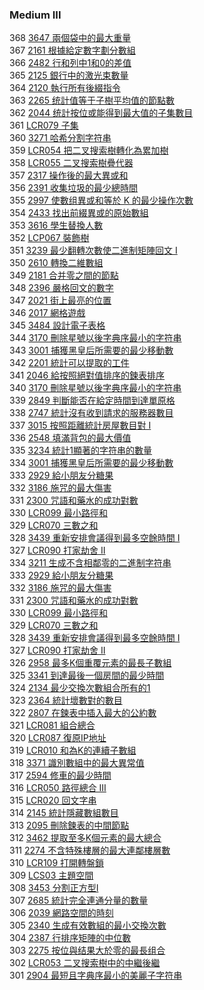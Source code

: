### Medium III

368 [3647 兩個袋中的最大重量](./Medium/3647.md)  
367 [2161 根據給定數字劃分數組](./Medium/2161.md)   
366 [2482 行和列中1和0的差值](./Medium/2482.md)  
365 [2125 銀行中的激光束數量](./Medium/2125.md)  
364 [2120 執行所有後綴指令](./Medium/2120.md)  
363 [2265 统計值等于子樹平均值的節點數](./Medium/2265.md)  
362 [2044 统計按位或能得到最大值的子集數目](./Medium/2044.md)  
361 [LCR079 子集](./Medium/LCR079.md)  
360 [3271 哈希分割字符串](./Medium/3271.md)  
359 [LCR054 把二叉搜索樹轉化為累加樹](./Medium/LCR054.md)  
358 [LCR055 二叉搜索樹疊代器](./Medium/LCR055.md)  
357 [2317 操作後的最大異或和](./Medium/2317.md)  
356 [2391 收集垃圾的最少總時間](./Medium/2391.md)  
355 [2997 使數组異或和等於 K 的最少操作次數](./Medium/2997.md)  
354 [2433 找出前綴異或的原始數組](./Medium/2433.md)  
353 [3616 學生替換人數](./Medium/3616.md)  
352 [LCP067 裝飾樹](./Medium/LCP067.md)  
351 [3239 最少翻轉次數使二進制矩陣回文 I](./Medium/3239.md)  
350 [2610 轉換二維數組](./Medium/2610.md)  
349 [2181 合并零之間的節點](./Medium/2181.md)  
348 [2396 嚴格回文的數字](./Medium/2396.md)  
347 [2021 街上最亮的位置](./Medium/2021.md)  
346 [2017 網格遊戲](./Medium/2017.md)  
345 [3484 設計電子表格](./Medium/3484.md)  
344 [3170 刪除星號以後字典序最小的字符串](./Medium/3170.md)  
343 [3001 捕獲黑皇后所需要的最少移動數](./Medium/3001.md)  
342 [2201 統計可以提取的工件](./Medium/2201.md)  
341 [2046 給按照絕對值排序的鍊表排序](./Medium/2046.md)  
340 [3170 刪除星號以後字典序最小的字符串](./Medium/3170.md)  
339 [2849 判斷能否在給定時間到達單原格](./Medium/2849.md)  
338 [2747 統計沒有收到請求的服務器數目](./Medium/2747.md)  
337 [3015 按照距離統計房屋數目對 I](./Medium/3015.md)  
336 [2548 填滿背包的最大價值](./Medium/2548.md)  
335 [3234 統計1顯著的字符串的數量](./Medium/3234.md)  
334 [3001 捕獲黑皇后所需要的最少移動數](./Medium/3001.md)  
333 [2929 給小朋友分糖果](./Medium/2929.md)  
332 [3186 施咒的最大傷害](./Medium/3186.md)  
331 [2300 咒語和藥水的成功對數](./Medium/2300.md)  
330 [LCR099 最小路徑和](./Medium/LCR099.md)  
329 [LCR070 三數之和](./Medium/LCR070.md)  
328 [3439 重新安排會議得到最多空餘時間 I](./Medium/3439.md)  
327 [LCR090 打家劫舍 II](./Medium/lcr090.md)  
334 [3211 生成不含相鄰零的二進制字符串](./Medium/3211.md)  
333 [2929 給小朋友分糖果](./Medium/2929.md)  
332 [3186 施咒的最大傷害](./Medium/3186.md)  
331 [2300 咒語和藥水的成功對數](./Medium/2300.md)  
330 [LCR099 最小路徑和](./Medium/LCR099.md)  
329 [LCR070 三數之和](./Medium/LCR070.md)   
328 [3439 重新安排會議得到最多空餘時間 I](./Medium/3439.md)   
327 [LCR090 打家劫舍 II](./Medium/lcr090.md)  
326 [2958 最多K個重覆元素的最長子數組](./Medium/2958.md)  
325 [3341 到達最後一個房間的最少時間](./Medium/3341.md)  
324 [2134 最少交換次數組合所有的1](./Medium/2134.md)  
323 [2364 統計壞數對的數目](./Medium/2364.md)  
322 [2807 在鍊表中插入最大的公約數](./Medium/2807.md)  
321 [LCR081 組合總合](./Medium/LCR081.md)  
320 [LCR087 復原IP地址](./Medium/LCR087.md)  
319 [LCR010 和為K的連續子數組](./Medium/LCR010.md)  
318 [3371 識別數組中的最大異常值](./Medium/3371.md)  
317 [2594 修車的最少時間](./Medium/2594.md)  
316 [LCR050 路徑總合 III](./Medium/lcr050.md)  
315 [LCR020 回文字串](./Medium/lcr020.md)  
314 [2145 統計隱藏數組數目](./Medium/2145.md)  
313 [2095 刪除鍊表的中間節點](./Medium/2095.md)  
312 [3462 提取至多K個元素的最大總合](./Medium/3462.md)  
311 [2274 不含特殊樓層的最大連鄰樓層數](./Medium/2274.md)  
310 [LCR109 打開轉盤鎖](./Medium/lcr109.md)  
309 [LCS03 主題空間](./Medium/lcs03.md)  
308 [3453 分割正方型I](./Medium/3453.md)  
307 [2685 統計完全連通分量的數量](./Medium/2685.md)  
306 [2039 網路空間的時刻](./Medium/2039.md)  
305 [2340 生成有效數組的最小交換次數](./Medium/2340.md)  
304 [2387 行排序矩陣的中位數](./Medium/2387.md)  
303 [2275 按位與结果大於零的最長组合](./Medium/2275.md)  
302 [LCR053 二叉搜索樹中的中繼後繼](./Medium/lcr053.md)  
301 [2904 最短且字典序最小的美麗子字符串](./Medium/2904.md)  